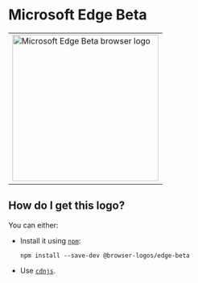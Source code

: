 # Microsoft Edge Beta

<table>
    <tr height=300>
        <td>
            <a href="https://github.com/alrra/browser-logos/tree/afa53811f46d34a6f85fe67b73561933586063fa/src/edge-beta">
                <img width=290 src="https://raw.githubusercontent.com/alrra/browser-logos/afa53811f46d34a6f85fe67b73561933586063fa/src/edge-beta/edge-beta_512x512.png" alt="Microsoft Edge Beta browser logo">
            </a>
        </td>
    </tr>
</table>

## How do I get this logo?

You can either:

* Install it using [`npm`][npm]:

  `npm install --save-dev @browser-logos/edge-beta`

* Use [`cdnjs`][cdnjs].

<!-- Link labels: -->

[cdnjs]: https://cdnjs.com/libraries/browser-logos
[npm]: https://www.npmjs.com/
